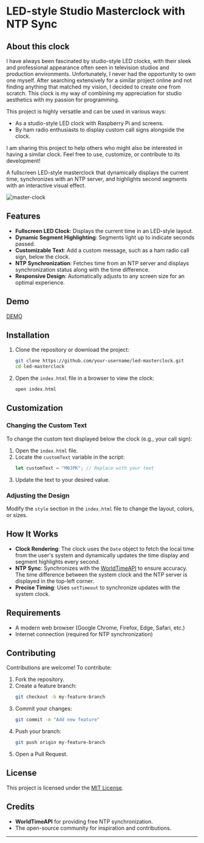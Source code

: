 # LED-style Studio  Masterclock with NTP Sync

## About this clock

I have always been fascinated by studio-style LED clocks, with their sleek and professional appearance often seen in television studios and production environments. Unfortunately, I never had the opportunity to own one myself. After searching extensively for a similar project online and not finding anything that matched my vision, I decided to create one from scratch. This clock is my way of combining my appreciation for studio aesthetics with my passion for programming.

This project is highly versatile and can be used in various ways:

- As a studio-style LED clock with Raspberry Pi and screens.
- By ham radio enthusiasts to display custom call signs alongside the clock.

I am sharing this project to help others who might also be interested in having a similar clock. Feel free to use, customize, or contribute to its development!

A fullscreen LED-style masterclock that dynamically displays the current time, synchronizes with an NTP server, and highlights second segments with an interactive visual effect.



![master-clock](https://github.com/user-attachments/assets/877a2fba-d43a-4280-a8dc-6d10175b1404)


## Features

- **Fullscreen LED Clock**: Displays the current time in an LED-style layout.
- **Dynamic Segment Highlighting**: Segments light up to indicate seconds passed.
- **Customizable Text**: Add a custom message, such as a ham radio call sign, below the clock.
- **NTP Synchronization**: Fetches time from an NTP server and displays synchronization status along with the time difference.
- **Responsive Design**: Automatically adjusts to any screen size for an optimal experience.

## Demo

[DEMO](https://aganet.gr/clock/)


## Installation

1. Clone the repository or download the project:
   ```bash
   git clone https://github.com/your-username/led-masterclock.git
   cd led-masterclock
   ```

2. Open the `index.html` file in a browser to view the clock:
   ```bash
   open index.html
   ```

## Customization

### Changing the Custom Text
To change the custom text displayed below the clock (e.g., your call sign):

1. Open the `index.html` file.
2. Locate the `customText` variable in the script:
   ```javascript
   let customText = "M0JPK"; // Replace with your text
   ```
3. Update the text to your desired value.

### Adjusting the Design
Modify the `style` section in the `index.html` file to change the layout, colors, or sizes.

## How It Works

- **Clock Rendering**: The clock uses the `Date` object to fetch the local time from the user's system and dynamically updates the time display and segment highlights every second.
- **NTP Sync**: Synchronizes with the [WorldTimeAPI](https://worldtimeapi.org/) to ensure accuracy. The time difference between the system clock and the NTP server is displayed in the top-left corner.
- **Precise Timing**: Uses `setTimeout` to synchronize updates with the system clock.

## Requirements

- A modern web browser (Google Chrome, Firefox, Edge, Safari, etc.)
- Internet connection (required for NTP synchronization)

## Contributing

Contributions are welcome! To contribute:

1. Fork the repository.
2. Create a feature branch:
   ```bash
   git checkout -b my-feature-branch
   ```
3. Commit your changes:
   ```bash
   git commit -m "Add new feature"
   ```
4. Push your branch:
   ```bash
   git push origin my-feature-branch
   ```
5. Open a Pull Request.

## License

This project is licensed under the [MIT License](LICENSE).

## Credits

- **WorldTimeAPI** for providing free NTP synchronization.
- The open-source community for inspiration and contributions.

---
